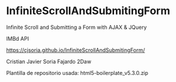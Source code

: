# InfiniteScrollAndSubmitingForm

Infinite Scroll and Submitting a Form with AJAX &amp; JQuery

IMBd API

https://cjsoria.github.io/InfiniteScrollAndSubmitingForm/

Cristian Javier Soria Fajardo 2Daw

Plantilla de repositorio usada: html5-boilerplate_v5.3.0.zip
